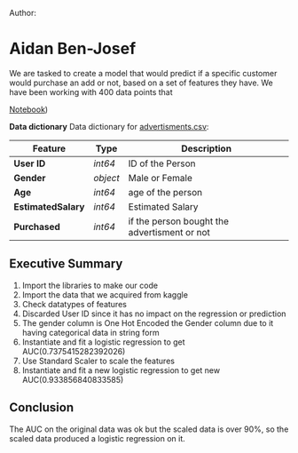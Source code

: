 Author:

# Aidan Ben-Josef


We are tasked to create a model that would predict if a specific customer would purchase an add or not, based on a set of features they have. 
We have been working with 400 data points that    


[Notebook](https://github.com/ABVJ1010/ads_classification/blob/main/Aidan_Ben_Josef_Project_Advertisement_classifier.ipynb))


**Data dictionary** 
Data dictionary for [advertisments.csv]([./advertisments.csv]):


				
|Feature|Type|Description|
|---|---|---|
|**User ID**|*int64*|ID of the Person|
|**Gender**|*object*|Male or Female|
|**Age**|*int64*|age of the person|
|**EstimatedSalary**|*int64*|Estimated Salary |
|**Purchased**|*int64*|if the person bought the advertisment or not|

## Executive Summary

1. Import the libraries to make our code
2. Import the data that we acquired from kaggle
3. Check datatypes of features
4. Discarded User ID since it has no impact on the regression or prediction
5. The gender column is One Hot Encoded the Gender column due to it having categorical data in string form
6. Instantiate and fit a logistic regression to get AUC(0.7375415282392026)
7. Use Standard Scaler to scale the features
8. Instantiate and fit a new logistic regression to get new AUC(0.933856840833585)

## Conclusion

The AUC on the original data was ok but the scaled data is over 90%, so the scaled data produced a logistic regression on it.
